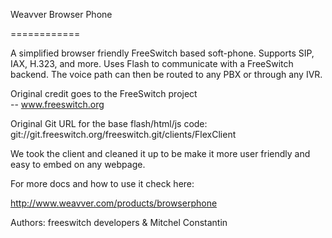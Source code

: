 Weavver Browser Phone  

============

  
A simplified browser friendly FreeSwitch based soft-phone. Supports SIP, IAX, H.323, and more. Uses Flash to communicate with a FreeSwitch backend. The voice path can then be routed to any PBX or through any IVR.
  
  
Original credit goes to the FreeSwitch project  
-- www.freeswitch.org
  
  
Original Git URL for the base flash/html/js code:  
git://git.freeswitch.org/freeswitch.git/clients/FlexClient  



We took the client and cleaned it up to be make it more user friendly and easy to embed on any webpage.
  

For more docs and how to use it check here:  

http://www.weavver.com/products/browserphone  

  

Authors: freeswitch developers & Mitchel Constantin <mythicalbox>  